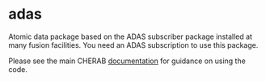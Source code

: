 adas
====

Atomic data package based on the ADAS subscriber package installed at many fusion facilities. You need an ADAS subscription to use this package.

Please see the main CHERAB [documentation](https://cherab.github.io/documentation/index.html)
for guidance on using the code.
